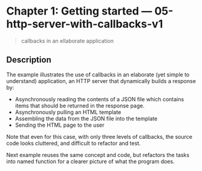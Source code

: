 # Chapter 1: Getting started &mdash; 05-http-server-with-callbacks-v1
> callbacks in an ellaborate application

## Description
The example illustrates the use of callbacks in an elaborate (yet simple to understand) application, an HTTP server that dynamically builds a response by:
+ Asynchronously reading the contents of a JSON file which contains items that should be returned in the response page.
+ Asynchronously pulling an HTML template
+ Assembling the data from the JSON file into the template
+ Sending the HTML page to the user

Note that even for this case, with only three levels of callbacks, the source code looks cluttered, and difficult to refactor and test.

Next example reuses the same concept and code, but refactors the tasks into named function for a clearer picture of what the program does.
